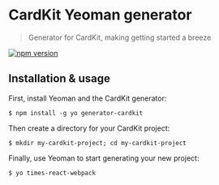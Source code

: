 # CardKit Yeoman generator

> Generator for CardKit, making getting started a breeze

[![npm version](https://badge.fury.io/js/generator-cardkit.svg)](https://badge.fury.io/js/generator-cardkit)

## Installation & usage

First, install Yeoman and the CardKit generator:

    $ npm install -g yo generator-cardkit

Then create a directory for your CardKit project:

    $ mkdir my-cardkit-project; cd my-cardkit-project

Finally, use Yeoman to start generating your new project:

    $ yo times-react-webpack

